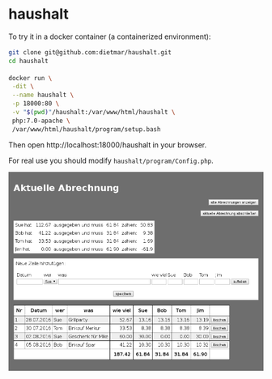 # haushalt

To try it in a docker container (a containerized environment):

```bash
git clone git@github.com:dietmar/haushalt.git
cd haushalt

docker run \
 -dit \
 --name haushalt \
 -p 18000:80 \
 -v "$(pwd)"/haushalt:/var/www/html/haushalt \
 php:7.0-apache \
 /var/www/html/haushalt/program/setup.bash
```

Then open http://localhost:18000/haushalt in your browser.

For real use you should modify `haushalt/program/Config.php`.

![Screenshot](https://github.com/dietmar/haushalt/blob/master/screenshot.png)
